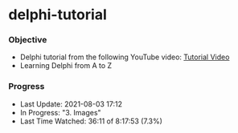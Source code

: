 # delphi-tutorial

### Objective
- Delphi tutorial from the following YouTube video: [Tutorial Video](https://www.youtube.com/watch?v=BqmJpFbRY2U)
- Learning Delphi from A to Z

### Progress
- Last Update: 2021-08-03 17:12
- In Progress: "3. Images"
- Last Time Watched: 36:11 of 8:17:53 (7.3%)


